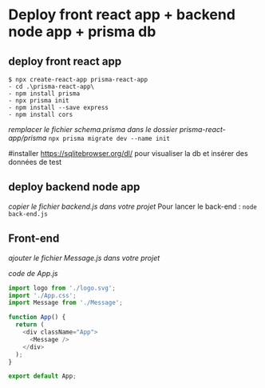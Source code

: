 # Deploy front react app + backend node app + prisma db

## deploy front react app
```shell
$ npx create-react-app prisma-react-app
- cd .\prisma-react-app\
- npm install prisma
- npx prisma init
- npm install --save express
- npm install cors
```

*remplacer le fichier schema.prisma dans le dossier prisma-react-app/prisma*
`npx prisma migrate dev --name init`

#installer https://sqlitebrowser.org/dl/ pour visualiser la db et insérer des données de test 

## deploy backend node app 
*copier le fichier backend.js dans votre projet*
Pour lancer le back-end :
`node back-end.js`

## Front-end
*ajouter le fichier Message.js dans votre projet*

*code de App.js*
```javascript
import logo from './logo.svg';
import './App.css';
import Message from './Message';

function App() {
  return (
    <div className="App">
      <Message />
    </div>
  );
}

export default App;
```

